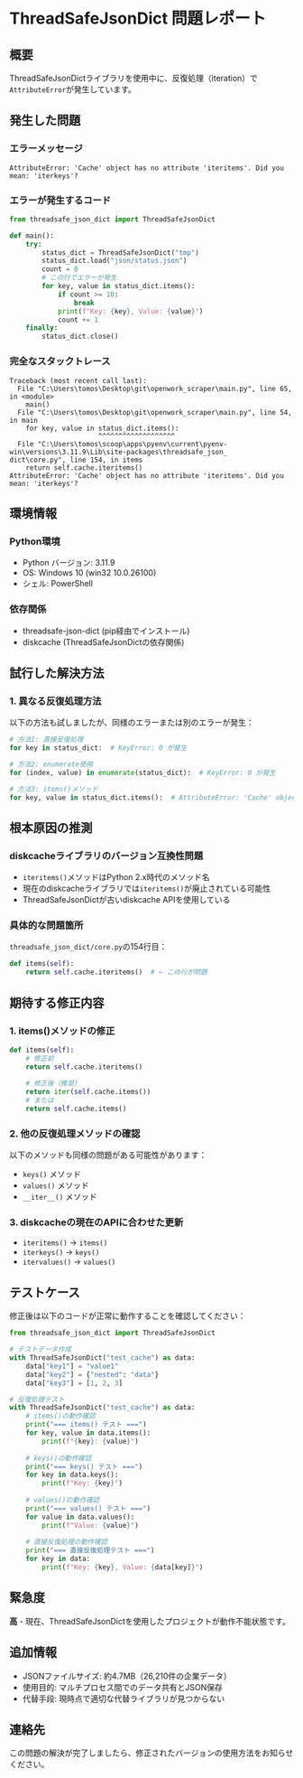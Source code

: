 # ThreadSafeJsonDict 問題レポート

## 概要
ThreadSafeJsonDictライブラリを使用中に、反復処理（iteration）で`AttributeError`が発生しています。

## 発生した問題

### エラーメッセージ
```
AttributeError: 'Cache' object has no attribute 'iteritems'. Did you mean: 'iterkeys'?
```

### エラーが発生するコード
```python
from threadsafe_json_dict import ThreadSafeJsonDict

def main():
    try:
        status_dict = ThreadSafeJsonDict("tmp")
        status_dict.load("json/status.json")
        count = 0
        # この行でエラーが発生
        for key, value in status_dict.items():
            if count >= 10:
                break
            print(f"Key: {key}, Value: {value}")
            count += 1
    finally:
        status_dict.close()
```

### 完全なスタックトレース
```
Traceback (most recent call last):
  File "C:\Users\tomos\Desktop\git\openwork_scraper\main.py", line 65, in <module>
    main()
  File "C:\Users\tomos\Desktop\git\openwork_scraper\main.py", line 54, in main
    for key, value in status_dict.items():
                      ^^^^^^^^^^^^^^^^^^^
  File "C:\Users\tomos\scoop\apps\pyenv\current\pyenv-win\versions\3.11.9\Lib\site-packages\threadsafe_json_
dict\core.py", line 154, in items
    return self.cache.iteritems()
AttributeError: 'Cache' object has no attribute 'iteritems'. Did you mean: 'iterkeys'?
```

## 環境情報

### Python環境
- Python バージョン: 3.11.9
- OS: Windows 10 (win32 10.0.26100)
- シェル: PowerShell

### 依存関係
- threadsafe-json-dict (pip経由でインストール)
- diskcache (ThreadSafeJsonDictの依存関係)

## 試行した解決方法

### 1. 異なる反復処理方法
以下の方法も試しましたが、同様のエラーまたは別のエラーが発生：

```python
# 方法1: 直接反復処理
for key in status_dict:  # KeyError: 0 が発生

# 方法2: enumerate使用
for (index, value) in enumerate(status_dict):  # KeyError: 0 が発生

# 方法3: items()メソッド
for key, value in status_dict.items():  # AttributeError: 'Cache' object has no attribute 'iteritems'
```

## 根本原因の推測

### diskcacheライブラリのバージョン互換性問題
- `iteritems()`メソッドはPython 2.x時代のメソッド名
- 現在のdiskcacheライブラリでは`iteritems()`が廃止されている可能性
- ThreadSafeJsonDictが古いdiskcache APIを使用している

### 具体的な問題箇所
`threadsafe_json_dict/core.py`の154行目：
```python
def items(self):
    return self.cache.iteritems()  # ← この行が問題
```

## 期待する修正内容

### 1. items()メソッドの修正
```python
def items(self):
    # 修正前
    return self.cache.iteritems()
    
    # 修正後（推奨）
    return iter(self.cache.items())
    # または
    return self.cache.items()
```

### 2. 他の反復処理メソッドの確認
以下のメソッドも同様の問題がある可能性があります：
- `keys()` メソッド
- `values()` メソッド
- `__iter__()` メソッド

### 3. diskcacheの現在のAPIに合わせた更新
- `iteritems()` → `items()`
- `iterkeys()` → `keys()`
- `itervalues()` → `values()`

## テストケース

修正後は以下のコードが正常に動作することを確認してください：

```python
from threadsafe_json_dict import ThreadSafeJsonDict

# テストデータ作成
with ThreadSafeJsonDict("test_cache") as data:
    data["key1"] = "value1"
    data["key2"] = {"nested": "data"}
    data["key3"] = [1, 2, 3]

# 反復処理テスト
with ThreadSafeJsonDict("test_cache") as data:
    # items()の動作確認
    print("=== items() テスト ===")
    for key, value in data.items():
        print(f"{key}: {value}")
    
    # keys()の動作確認
    print("=== keys() テスト ===")
    for key in data.keys():
        print(f"Key: {key}")
    
    # values()の動作確認
    print("=== values() テスト ===")
    for value in data.values():
        print(f"Value: {value}")
    
    # 直接反復処理の動作確認
    print("=== 直接反復処理テスト ===")
    for key in data:
        print(f"Key: {key}, Value: {data[key]}")
```

## 緊急度
**高** - 現在、ThreadSafeJsonDictを使用したプロジェクトが動作不能状態です。

## 追加情報
- JSONファイルサイズ: 約4.7MB（26,210件の企業データ）
- 使用目的: マルチプロセス間でのデータ共有とJSON保存
- 代替手段: 現時点で適切な代替ライブラリが見つからない

## 連絡先
この問題の解決が完了しましたら、修正されたバージョンの使用方法をお知らせください。 